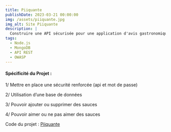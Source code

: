 ```yaml
---
title: Piiquante
publishDate: 2023-03-21 00:00:00
img: /assets/piiquante.jpg
img_alt: Site Piiquante
description: |
  Construire une API sécurisée pour une application d'avis gastronomiques
tags:
  - Node.js
  - MongoDB
  - API REST
  - OWASP
---
```


#### Spécificité du Projet :

1/ Mettre en place une sécurité renforcée (api et mot de passe)

2/ Utilisation d’une base de données

3/ Pouvoir ajouter ou supprimer des sauces

4/ Pouvoir aimer ou ne pas aimer des sauces

Code du projet : <a href="https://github.com/Hmimyy/Piiquante">Piiquante</a>
